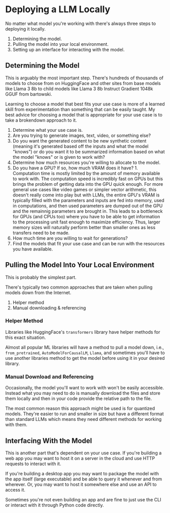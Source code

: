 # Deploying a LLM Locally

No matter what model you're working with there's always three steps to deploying it locally.

1. Determining the model.
2. Pulling the model into your local environment.
3. Setting up an interface for interacting with the model.

## Determining the Model

This is arguably the most important step. There's hundreds of thousands of models to choose from on HuggingFace and other sites from base models like Llama 3 8b to child models like Llama 3 8b Instruct Gradient 1048k GGUF from bartowski.

Learning to choose a model that best fits your use case is more of a learned skill from experimentation than something that can be easily taught. My best advice for choosing a model that is appropriate for your use case is to take a brokendown approach to it.

1. Determine what your use case is.
  1. Are you trying to generate images, text, video, or something else?
  2. Do you want the generated content to be new synthetic content (meaning it's generated based off the inputs and what the model "knows") or do you want it to be summarized information based on what the model "knows" or is given to work with?
2. Determine how much resources you're willing to allocate to the model.
  1. Do you have a GPU? If so, how much VRAM does it have?
    1. Computation time is mostly limited by the amount of memory available to work with. The computation speed is incredibly fast on GPUs but this brings the problem of getting data into the GPU quick enough. For more general use cases like video games or simpler vector arithmetic, this doesn't really come into play but with LLMs, the entire GPU's VRAM is typically filled with the parameters and inputs are fed into memory, used in computations, and then used parameters are dumped out of the GPU and the remainnig parameters are brought in. This leads to a bottleneck for GPUs (and CPUs too) where you have to be able to get information to the processing unit fast enough to maximize efficiency. Thus, larger memory sizes will naturally perform better than smaller ones as less transfers need to be made.
  2. How much time are you willing to wait for generations?
3. Find the models that fit your use case and can be run with the resources you have available.

## Pulling the Model Into Your Local Environment

This is probably the simplest part.

There's typically two common approaches that are taken when pulling models down from the Internet.

1. Helper method
2. Manual downloading & referencing

### Helper Method

Libraries like HuggingFace's `transformers` library have helper methods for this exact situation.

Almost all popular ML libraries will have a method to pull a model down, i.e., `from_pretrained`, `AutoModelForCausalLM`, `Llama`, and sometimes you'll have to use another libraries method to get the model before using it in your desired library.

### Manual Download and Referencing

Occasionally, the model you'll want to work with won't be easily accessible. Instead what you may need to do is manually download the files and store them locally and then in your code provide the relative path to the file.

The most common reason this approach might be used is for quantized models. They're easier to run and smaller in size but have a different format than standard LLMs which means they need different methods for working with them.

## Interfacing With the Model

This is another part that's dependent on your use case. If you're building a web app you may want to host it on a server in the cloud and use HTTP requests to interact with it.

If you're building a desktop app you may want to package the model with the app itself (large executable) and be able to query it whenever and from wherever. Or, you may want to host it somewhere else and use an API to access it.

Sometimes you're not even building an app and are fine to just use the CLI or interact with it through Python code directly.

